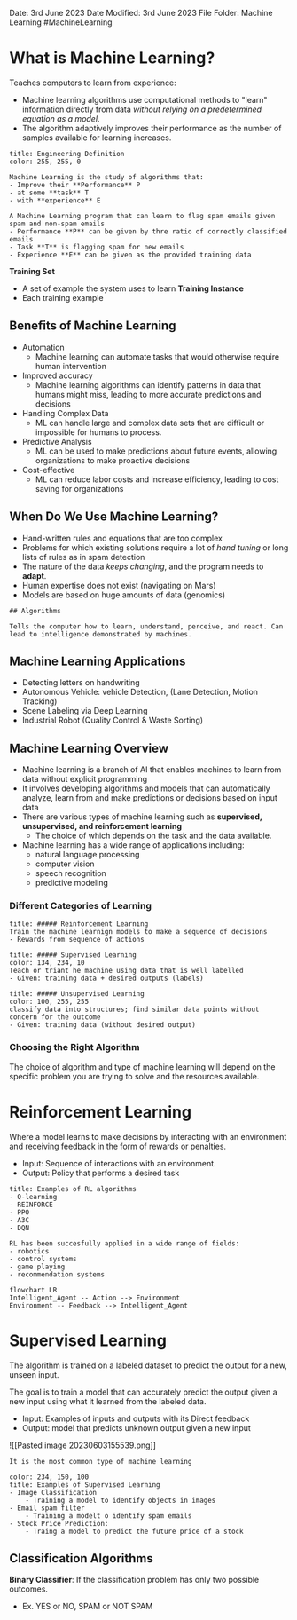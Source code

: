 Date: 3rd June 2023
Date Modified: 3rd June 2023
File Folder: Machine Learning
#MachineLearning

# What is Machine Learning?

Teaches computers to learn from experience:
- Machine learning algorithms use computational methods to "learn" information directly from data *without relying on a predetermined equation as a model*.
- The algorithm adaptively improves their performance as the number of samples available for learning increases.

```ad-note
title: Engineering Definition
color: 255, 255, 0

Machine Learning is the study of algorithms that:
- Improve their **Performance** P
- at some **task** T
- with **experience** E
```

```ad-example
A Machine Learning program that can learn to flag spam emails given spam and non-spam emails
- Performance **P** can be given by thre ratio of correctly classified emails
- Task **T** is flagging spam for new emails
- Experience **E** can be given as the provided training data
```

**Training Set**
- A set of example the system uses to learn 
**Training Instance**
- Each training example

## Benefits of Machine Learning

- Automation
	- Machine learning can automate tasks that would otherwise require human intervention
- Improved accuracy
	- Machine learning algorithms can identify patterns in data that humans might miss, leading to more accurate predictions and decisions
- Handling Complex Data
	- ML can handle large and complex data sets that are difficult or impossible for humans to process.
- Predictive Analysis
	- ML can be used to make predictions about future events, allowing organizations to make proactive decisions
- Cost-effective
	- ML can reduce labor costs and increase efficiency, leading to cost saving for organizations

## When Do We Use Machine Learning?

- Hand-written rules and equations that are too complex
- Problems for which existing solutions require a lot of *hand tuning* or long lists of rules as in spam detection
- The nature of the data *keeps changing*, and the program needs to **adapt**.
- Human expertise does not exist (navigating on Mars)
- Models are based on huge amounts of data (genomics)

```ad-tldr
## Algorithms

Tells the computer how to learn, understand, perceive, and react. Can lead to intelligence demonstrated by machines.
```

## Machine Learning Applications

- Detecting letters on handwriting
- Autonomous Vehicle: vehicle Detection, (Lane Detection, Motion Tracking)
- Scene Labeling via Deep Learning
- Industrial Robot (Quality Control & Waste Sorting)

## Machine Learning Overview

- Machine learning is a branch of AI that enables machines to learn from data without explicit programming
- It involves developing algorithms and models that can automatically analyze, learn from and make predictions or decisions based on input data
- There are various types of machine learning such as **supervised, unsupervised, and reinforcement learning**
	- The choice of which depends on the task and the data available.
- Machine learning has a wide range of applications including:
	- natural language processing
	- computer vision
	- speech recognition
	- predictive modeling

### Different Categories of Learning

```ad-note
title: ##### Reinforcement Learning
Train the machine learnign models to make a sequence of decisions
- Rewards from sequence of actions
```

```ad-note
title: ##### Supervised Learning
color: 134, 234, 10
Teach or triant he machine using data that is well labelled
- Given: training data + desired outputs (labels)
```

```ad-note
title: ##### Unsupervised Learning
color: 100, 255, 255
classify data into structures; find similar data points without concern for the outcome
- Given: training data (without desired output)
```

### Choosing the Right Algorithm

The choice of algorithm and type of machine learning will depend on the specific problem you are trying to solve and the resources available.

# Reinforcement Learning

Where a model learns to make decisions by interacting with an environment and receiving feedback in the form of rewards or penalties.

- Input: Sequence of interactions with an environment.
- Output: Policy that performs a desired task

```ad-example
title: Examples of RL algorithms
- Q-learning
- REINFORCE
- PPO
- A3C
- DQN
```

```ad-note
RL has been succesfully applied in a wide range of fields:
- robotics
- control systems
- game playing
- recommendation systems
```

```mermaid
flowchart LR
Intelligent_Agent -- Action --> Environment
Environment -- Feedback --> Intelligent_Agent
```
# Supervised Learning

The algorithm is trained on a labeled dataset to predict the output for a new, unseen input.

The goal is to train a model that can accurately predict the output given a new input using what it learned from the labeled data.

- Input: Examples of inputs and outputs with its Direct feedback
- Output: model that predicts unknown output given a new input

![[Pasted image 20230603155539.png]]

```ad-important
It is the most common type of machine learning
```

```ad-example
color: 234, 150, 100
title: Examples of Supervised Learning
- Image Classification
	- Training a model to identify objects in images
- Email spam filter
	- Training a modelt o identify spam emails
- Stock Price Prediction:
	- Traing a model to predict the future price of a stock
```

## Classification Algorithms

**Binary Classifier**: If the classification problem has only two possible outcomes.
- Ex. YES or NO, SPAM or NOT SPAM